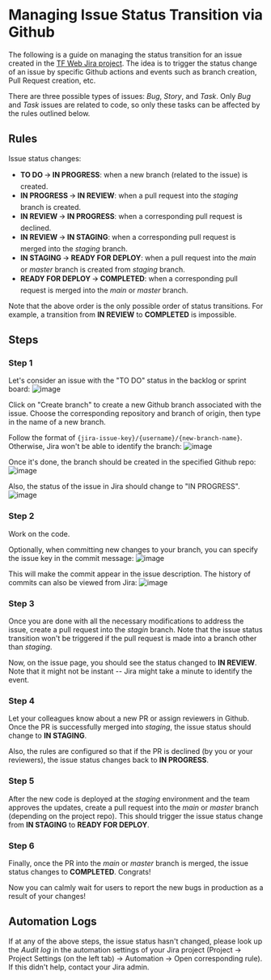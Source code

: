 # Managing Issue Status Transition via Github

The following is a guide on managing the status transition for an issue created in the [TF Web Jira project](https://tf-web.atlassian.net/). The idea is to trigger the status change of an issue by specific Github actions and events such as branch creation, Pull Request creation, etc. 

There are three possible types of issues: _Bug_, _Story_, and _Task_. Only _Bug_ and _Task_ issues are related to code, so only these tasks can be affected by the rules outlined below.

## Rules

Issue status changes:
- **TO DO** 🡪 **IN PROGRESS**: when a new branch (related to the issue) is created.
- **IN PROGRESS** 🡪 **IN REVIEW**: when a pull request into the _staging_ branch is created.
- **IN REVIEW** 🡪 **IN PROGRESS**: when a corresponding pull request is declined.
- **IN REVIEW** 🡪 **IN STAGING**: when a corresponding pull request is merged into the _staging_ branch.
- **IN STAGING** 🡪 **READY FOR DEPLOY**: when a pull request into the _main_ or _master_ branch is created from _staging_ branch.
- **READY FOR DEPLOY** 🡪 **COMPLETED**: when a corresponding pull request is merged into the _main_ or _master_ branch.

Note that the above order is the only possible order of status transitions. For example, a transition from **IN REVIEW** to **COMPLETED** is impossible.

## Steps

### Step 1

Let's consider an issue with the "TO DO" status in the backlog or sprint board:
![image](https://github.com/andreyxdd/developers_guide/assets/20891090/9bba2b09-b358-4f71-b7ad-5fa3d3c6544c)

Click on "Create branch" to create a new Github branch associated with the issue. Choose the corresponding repository and branch of origin, then type in the name of a new branch.

Follow the format of `{jira-issue-key}/{username}/{new-branch-name}`. Otherwise, Jira won't be able to identify the branch:
![image](https://github.com/andreyxdd/developers_guide/assets/20891090/52b65f54-aad4-433e-9aa3-5e3bc3db36fe)

Once it's done, the branch should be created in the specified Github repo:
![image](https://github.com/andreyxdd/developers_guide/assets/20891090/7e7c19b4-cb79-4152-b0b8-6e3d31a18639)

Also, the status of the issue in Jira should change to "IN PROGRESS".
![image](https://github.com/andreyxdd/developers_guide/assets/20891090/0e400c69-5cc7-46f6-b2fc-d59ead0f9f92)


### Step 2

Work on the code.

Optionally, when committing new changes to your branch, you can specify the issue key in the commit message:
![image](https://github.com/andreyxdd/developers_guide/assets/20891090/6369a341-9c1d-4c31-8afb-e027c9c347e3)

This will make the commit appear in the issue description. The history of commits can also be viewed from Jira:
![image](https://github.com/andreyxdd/developers_guide/assets/20891090/cef1d5f9-91bc-4757-9143-da7171a6d027)

### Step 3

Once you are done with all the necessary modifications to address the issue, create a pull request into the _stagin_ branch. Note that the issue status transition won't be triggered if the pull request is made into a branch other than _staging_.

Now, on the issue page, you should see the status changed to **IN REVIEW**. Note that it might not be instant -- Jira might take a minute to identify the event.

### Step 4

Let your colleagues know about a new PR or assign reviewers in Github. Once the PR is successfully merged into _staging_, the issue status should change to **IN STAGING**.

Also, the rules are configured so that if the PR is declined (by you or your reviewers), the issue status changes back to **IN PROGRESS**.

### Step 5

After the new code is deployed at the _staging_ environment and the team approves the updates, create a pull request into the _main_ or _master_ branch (depending on the project repo). This should trigger the issue status change from **IN STAGING** to **READY FOR DEPLOY**.

### Step 6

Finally, once the PR into the _main_ or _master_ branch is merged, the issue status changes to **COMPLETED**. Congrats!

Now you can calmly wait for users to report the new bugs in production as a result of your changes!

## Automation Logs

If at any of the above steps, the issue status hasn't changed, please look up the _Audit log_ in the automation settings of your Jira project (Project -> Project Settings (on the left tab) -> Automation -> Open corresponding rule). If this didn't help, contact your Jira admin.
